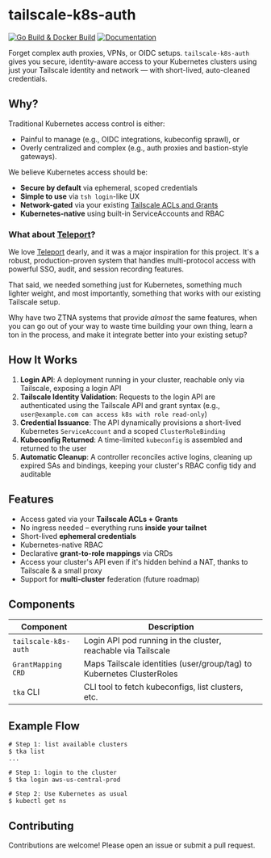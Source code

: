 # tailscale-k8s-auth

[![Go Build & Docker Build](https://github.com/SpechtLabs/tailscale-k8s-auth/actions/workflows/build.yaml/badge.svg)](https://github.com/SpechtLabs/tailscale-k8s-auth/actions/workflows/build.yaml)
[![Documentation](https://github.com/SpechtLabs/tailscale-k8s-auth/actions/workflows/docs-website.yaml/badge.svg)](https://github.com/SpechtLabs/tailscale-k8s-auth/actions/workflows/docs-website.yaml)

Forget complex auth proxies, VPNs, or OIDC setups. `tailscale-k8s-auth` gives you secure, identity-aware access to your Kubernetes clusters using just your Tailscale identity and network — with short-lived, auto-cleaned credentials.

## Why?

Traditional Kubernetes access control is either:

- Painful to manage (e.g., OIDC integrations, kubeconfig sprawl), or
- Overly centralized and complex (e.g., auth proxies and bastion-style gateways).

We believe Kubernetes access should be:

- **Secure by default** via ephemeral, scoped credentials
- **Simple to use** via `tsh login`-like UX
- **Network-gated** via your existing [Tailscale ACLs and Grants]
- **Kubernetes-native** using built-in ServiceAccounts and RBAC

### What about [Teleport]?

We love [Teleport][gh-teleport] dearly, and it was a major inspiration for this project.
It's a robust, production-proven system that handles multi-protocol access with powerful SSO, audit, and session recording features.

That said, we needed something just for Kubernetes, something much lighter weight, and most importantly, something that works with our existing Tailscale setup.

Why have two ZTNA systems that provide _almost_ the same features, when you can go out of your way to waste time building your own thing, learn a ton in the process, and make it integrate better into your existing setup? 

## How It Works

1. **Login API**: A deployment running in your cluster, reachable only via Tailscale, exposing a login API
2. **Tailscale Identity Validation**: Requests to the login API are authenticated using the Tailscale API and grant syntax (e.g., `user@example.com can access k8s with role read-only`)
3. **Credential Issuance**: The API dynamically provisions a short-lived Kubernetes `ServiceAccount` and a scoped `ClusterRoleBinding`
4. **Kubeconfig Returned**: A time-limited `kubeconfig` is assembled and returned to the user
5. **Automatic Cleanup**: A controller reconciles active logins, cleaning up expired SAs and bindings, keeping your cluster's RBAC config tidy and auditable

## Features

* Access gated via your **Tailscale ACLs + Grants**  
* No ingress needed – everything runs **inside your tailnet**  
* Short-lived **ephemeral credentials**  
* Kubernetes-native RBAC  
* Declarative **grant-to-role mappings** via CRDs
* Access your cluster's API even if it's hidden behind a NAT, thanks to Tailscale & a small proxy
* Support for **multi-cluster** federation (future roadmap)

## Components

| Component            | Description                                                            |
|----------------------|------------------------------------------------------------------------|
| `tailscale-k8s-auth` | Login API pod running in the cluster, reachable via Tailscale          |
| `GrantMapping CRD`   | Maps Tailscale identities (user/group/tag) to Kubernetes ClusterRoles  |
| `tka` CLI            | CLI tool to fetch kubeconfigs, list clusters, etc.                     |


## Example Flow

```shell
# Step 1: list available clusters
$ tka list 
...

# Step 1: login to the cluster
$ tka login aws-us-central-prod

# Step 2: Use Kubernetes as usual
$ kubectl get ns
```

## Contributing

Contributions are welcome! Please open an issue or submit a pull request.

<!-- Links -->
[Tailscale ACLs and Grants]: https://tailscale.com/kb/1393/access-control
[Teleport]: https://goteleport.com
[gh-teleport]: https://github.com/gravitational/teleport